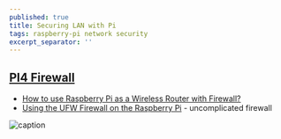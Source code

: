 ```yaml
---
published: true
title: Securing LAN with Pi
tags: raspberry-pi network security
excerpt_separator: ''
---
```

## [PI4 Firewall](https://www.instructables.com/Raspberry-Pi4-Firewall/)
- [How to use Raspberry Pi as a Wireless Router with Firewall?](https://raspberrytips.com/raspberry-pi-firewall/)
- [Using the UFW Firewall on the Raspberry Pi](https://pimylifeup.com/raspberry-pi-ufw/) -  uncomplicated firewall

![caption](https://content.instructables.com/ORIG/F2U/IORO/K0KUZMQJ/F2UIOROK0KUZMQJ.jpg?auto=webp&frame=1&width=710&height=1024&fit=bounds&md=eed6151d6bdb138ec701b532b22af009)

